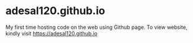 # adesal120.github.io
My first time hosting code on the web using Github page.
To view website, kindly visit https://adesal120.github.io
